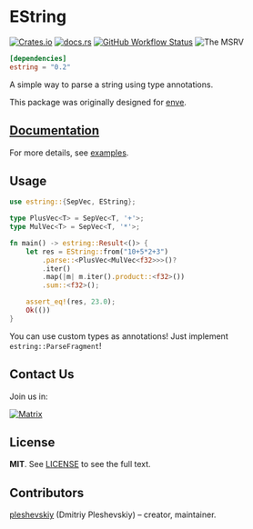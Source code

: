 # EString

[![Crates.io](https://img.shields.io/crates/v/estring?style=flat-square)](https://crates.io/crates/estring)
[![docs.rs](https://img.shields.io/docsrs/estring?style=flat-square)](https://docs.rs/estring)
[![GitHub Workflow Status](https://img.shields.io/github/workflow/status/pleshevskiy/estring/CI?label=tests&logo=github&style=flat-square)](https://github.com/pleshevskiy/estring/actions/workflows/ci.yml)
![The MSRV](https://img.shields.io/badge/MSRV-1.59.0-red.svg)

```toml
[dependencies]
estring = "0.2"
```

A simple way to parse a string using type annotations.

This package was originally designed for [enve].

[enve]: https://github.com/pleshevskiy/enve

## [Documentation](https://docs.rs/estring)

For more details, see [examples].

[examples]: https://github.com/pleshevskiy/estring/tree/main/examples

## Usage

```rust
use estring::{SepVec, EString};

type PlusVec<T> = SepVec<T, '+'>;
type MulVec<T> = SepVec<T, '*'>;

fn main() -> estring::Result<()> {
    let res = EString::from("10+5*2+3")
        .parse::<PlusVec<MulVec<f32>>>()?
        .iter()
        .map(|m| m.iter().product::<f32>())
        .sum::<f32>();

    assert_eq!(res, 23.0);
    Ok(())
}
```

You can use custom types as annotations! Just implement
`estring::ParseFragment`!

## Contact Us

Join us in:

[![Matrix](https://img.shields.io/badge/matrix-%23enve_team:matrix.org-blueviolet.svg?style=flat-square)](https://matrix.to/#/#enve_team:matrix.org)

## License

**MIT**. See [LICENSE](https://github.com/pleshevskiy/estring/LICENSE) to see
the full text.

## Contributors

[pleshevskiy](https://github.com/pleshevskiy) (Dmitriy Pleshevskiy) – creator,
maintainer.

